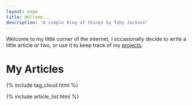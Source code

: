 ```yaml
---
layout: page
title: Welcome...
description: "A simple blog of things by Toby Jackson"
---
```


Welcome to my little corner of the internet, I occasionally decide to write a little article or two, or use it to
 keep track of my [projects](projects/).

# My Articles


{% include tag_cloud.html %}


{% include article_list.html %}
